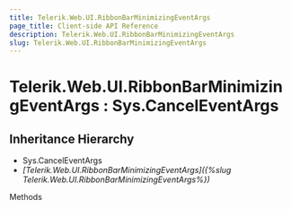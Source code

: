 ```yaml
---
title: Telerik.Web.UI.RibbonBarMinimizingEventArgs
page_title: Client-side API Reference
description: Telerik.Web.UI.RibbonBarMinimizingEventArgs
slug: Telerik.Web.UI.RibbonBarMinimizingEventArgs
---
```


# Telerik.Web.UI.RibbonBarMinimizingEventArgs : Sys.CancelEventArgs

## Inheritance Hierarchy

* Sys.CancelEventArgs
* *[Telerik.Web.UI.RibbonBarMinimizingEventArgs]({%slug Telerik.Web.UI.RibbonBarMinimizingEventArgs%})*


Methods

